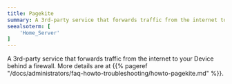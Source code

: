 ```yaml
---
title: Pagekite
summary: A 3rd-party service that forwards traffic from the internet to your Device behind a firewall.
seealsoterm: [
    'Home_Server'
]
---
```


A 3rd-party service that forwards traffic from the internet to your Device behind a firewall.
More details are at {{% pageref "/docs/administrators/faq-howto-troubleshooting/howto-pagekite.md" %}}.

